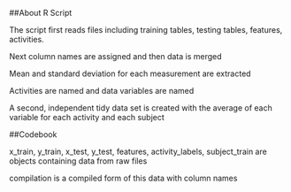 ##About R Script

The script first reads files including training tables, testing tables, features, activities.

Next column names are assigned and then data is merged

Mean and standard deviation for each measurement are extracted

Activities are named and data variables are named

A second, independent tidy data set is created with the average of each variable for each activity and each subject


##Codebook

x_train, y_train, x_test, y_test, features, activity_labels, subject_train are objects containing data from raw files

compilation is a compiled form of this data with column names